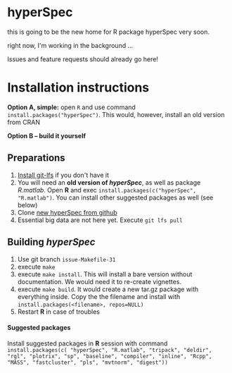 # hyperSpec
this is going to be the new home for R package hyperSpec very soon.

right now, I'm working in the background ...

Issues and feature requests should already go here!


# Installation instructions

**Option A, simple:** open `R` and use command `install.packages("hyperSpec")`. This would, however, install
an old version from CRAN

**Option B – build it yourself**

## Preparations
1. [Install git-lfs](https://packagecloud.io/github/git-lfs/install) if you don't have it
1. You will need an **old version of *hyperSpec***, as well as package *R.matlab*. Open **R** and exec `install.packages(c("hyperSpec", "R.matlab")`. You can install other suggested packages as well (see below)
1. Clone [new hyperSpec from github](https://github.com/cbeleites/hyperSpec)
1. Essential big data are not here yet. Execute `git lfs pull`

## Building *hyperSpec*
1. Use git branch `issue-Makefile-31`
1. execute `make`
1. execute `make install`. This will install a bare version without documentation. We would need it to re-create vignettes.
1. execute `make build`. It would create a new tar.gz package with everything inside. Copy the the filename and install with `install.packages(<filename>, repos=NULL)`
1. Restart **R** in case of troubles

#### Suggested packages
Install suggested packages in **R** session with command
`install.packages(c(
    "hyperSpec",
    "R.matlab",
    "tripack",
    "deldir",
    "rgl",
    "plotrix",
    "sp",
    "baseline",
    "compiler",
    "inline",
    "Rcpp",
    "MASS",
    "fastcluster",
    "pls",
    "mvtnorm",
    "digest"))`